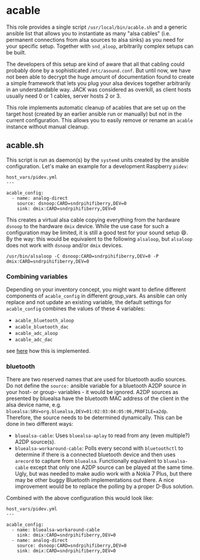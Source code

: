 # acable

This role provides a single script `/usr/local/bin/acable.sh` and a generic ansible list that allows
you to instantiate as many "alsa cables" (i.e. permanent connections from alsa sources to alsa sinks) as you need 
for your specific setup.  Together with `snd_aloop`, arbitrarily complex setups can be built. 

The developers of this setup are kind of aware that all that cabling could probably done by a sophisticated 
`/etc/asound.conf`. But until now, we have not been able to decrypt the huge amount of documentation found to create
a simple framework that lets you plug your alsa devices together arbitrarily in an understandable way. JACK
was considered as overkill, as client hosts usually need 0 or 1 cables, server hosts 2 or 3.

This role implements automatic cleanup of acables that are set up on the target host (created by an earlier 
ansible run or manually) but not in the current configuration. This allows you to easily remove or rename an
`acable` instance without manual cleanup.

## acable.sh

This script is run as daemon(s) by the `systemd` units created by the ansible configuration. Let's make an 
example for a development Raspberry `pidev`:

~~~
host_vars/pidev.yml
---

acable_config:
  - name: analog-direct
    source: dsnoop:CARD=sndrpihifiberry,DEV=0
    sink: dmix:CARD=sndrpihifiberry,DEV=0

~~~

This creates a virtual alsa cable copying everything from the hardware `dsnoop` to the hardware `dmix` device. While
the use case for such a configuration may be limited, it is still a good test for your sound setup :smile:. By the 
way: this would be equivalent to the following `alsaloop`, but `alsaloop` does not work with `dsnoop` and/or `dmix` 
devices.

~~~
/usr/bin/alsaloop -C dsnoop:CARD=sndrpihifiberry,DEV=0 -P dmix:CARD=sndrpihifiberry,DEV=0
~~~

### Combining variables

Depending on your inventory concept, you might want to define different components of `acable_config` in different group_vars. As ansible can only replace and not update an existing variable, the default settings for `acable_config` combines the values of these 4 variables:

* `acable_bluetooth_aloop`
* `acable_bluetooth_dac`
* `acable_adc_aloop`
* `acable_adc_dac`

see [here](defaults/main.yml) how this is implemented.

### bluetooth

There are two reserved names that are used for bluetooth audio sources. Do not define the `source:` ansible variable for a bluetooth A2DP source in your host- or group- variables - it would be ignored. A2DP sources as presented by bluealsa have the bluetooth MAC address of the client in the alsa device name, e.g. `bluealsa:SRV=org.bluealsa,DEV=01:02:03:04:05:06,PROFILE=a2dp`. Therefore, the source needs to be determined dynamically. This can be done in two different ways:

* `bluealsa-cable`: Uses `bluealsa-aplay` to read from any (even multiple?) A2DP source(s).
* `bluealsa-workaround-cable`: Polls every second with `bluetoothctl` to determine if there is a connected bluetooth device and then uses `arecord` to capture from `bluealsa`. Functionally equivalent to `bluealsa-cable` except that only one A2DP source can be played at the same time. Ugly, but was needed to make audio work with a Nokia 7 Plus, but there may be other buggy Bluetooth implementations out there. A nice improvement would be to replace the polling by a proper D-Bus solution.

Combined with the above configuration this would look like: 

~~~
host_vars/pidev.yml
---

acable_config:
  - name: bluealsa-workaround-cable
    sink: dmix:CARD=sndrpihifiberry,DEV=0
  - name: analog-direct
    source: dsnoop:CARD=sndrpihifiberry,DEV=0
    sink: dmix:CARD=sndrpihifiberry,DEV=0
~~~

